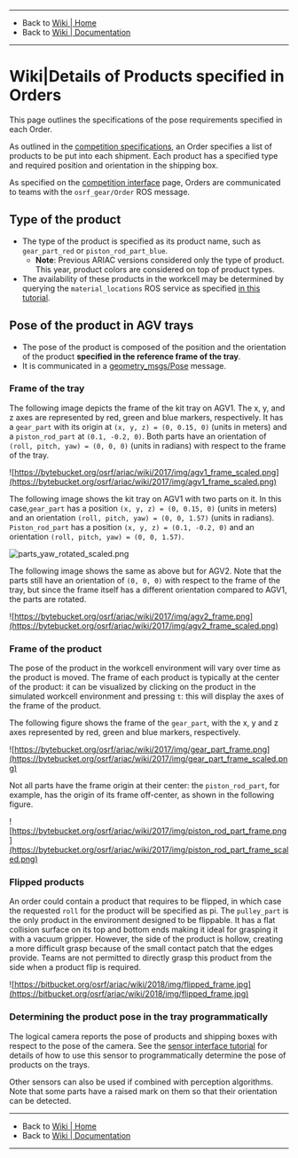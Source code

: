 -------------------------------------------------
- Back to [Wiki | Home](../README.md)
- Back to [Wiki | Documentation](documentation.md)
-------------------------------------------------
# Wiki|Details of Products specified in Orders
This page outlines the specifications of the pose requirements specified in each Order.

As outlined in the [competition specifications](competition_specifications.md), an Order specifies a list of products to be put into each shipment.
Each product has a specified type and required position and orientation in the shipping box.

As specified on the [competition interface](./competition_interface_documentation.md) page, Orders are communicated to teams with the `osrf_gear/Order` ROS message.

## Type of the product
* The type of the product is specified as its product name, such as `gear_part_red` or `piston_rod_part_blue`.
  * **Note**: Previous ARIAC versions considered only the type of product. This year, product colors are considered on top of product types.
* The availability of these products in the workcell may be determined by querying the `material_locations` ROS service as specified [in this tutorial](./tutorials/gear_interface.md).

## Pose of the product in AGV trays
* The pose of the product is composed of the position and the orientation of the product **specified in the reference frame of the tray**.
* It is communicated in a [geometry_msgs/Pose](http://docs.ros.org/melodic/api/geometry_msgs/html/msg/Pose.html) message.

### Frame of the tray
The following image depicts the frame of the kit tray on AGV1.
The x, y, and z axes are represented by red, green and blue markers, respectively.
It has a `gear_part` with its origin at `(x, y, z) = (0, 0.15, 0)` (units in meters) and a `piston_rod_part` at `(0.1, -0.2, 0)`.
Both parts have an orientation of `(roll, pitch, yaw) = (0, 0, 0)` (units in radians) with respect to the frame of the tray.

![https://bytebucket.org/osrf/ariac/wiki/2017/img/agv1_frame_scaled.png](https://bytebucket.org/osrf/ariac/wiki/2017/img/agv1_frame_scaled.png)

The following image shows the kit tray on AGV1 with two parts on it. In this case,`gear_part` has a position `(x, y, z) = (0, 0.15, 0)` (units in meters) and an orientation `(roll, pitch, yaw) = (0, 0, 1.57)` (units in radians). `Piston_rod_part` has a position `(x, y, z) = (0.1, -0.2, 0)` and an orientation `(roll, pitch, yaw) = (0, 0, 1.57)`.

![parts_yaw_rotated_scaled.png](https://bitbucket.org/repo/pB4bBb/images/935090825-parts_yaw_rotated_scaled.png)

The following image shows the same as above but for AGV2.
Note that the parts still have an orientation of `(0, 0, 0)` with respect to the frame of the tray, but since the frame itself has a different orientation compared to AGV1, the parts are rotated.

![https://bytebucket.org/osrf/ariac/wiki/2017/img/agv2_frame.png](https://bytebucket.org/osrf/ariac/wiki/2017/img/agv2_frame_scaled.png)


### Frame of the product
The pose of the product in the workcell environment will vary over time as the product is moved.
The frame of each product is typically at the center of the product: it can be visualized by clicking on the product in the simulated workcell environment and pressing `t`: this will display the axes of the frame of the product.

The following figure shows the frame of the `gear_part`, with the x, y and z axes represented by red, green and blue markers, respectively.

![https://bytebucket.org/osrf/ariac/wiki/2017/img/gear_part_frame.png](https://bytebucket.org/osrf/ariac/wiki/2017/img/gear_part_frame_scaled.png)

Not all parts have the frame origin at their center: the `piston_rod_part`, for example, has the origin of its frame off-center, as shown in the following figure.

![https://bytebucket.org/osrf/ariac/wiki/2017/img/piston_rod_part_frame.png](https://bytebucket.org/osrf/ariac/wiki/2017/img/piston_rod_part_frame_scaled.png)

### Flipped products

An order could contain a product that requires to be flipped, in which case the requested `roll` for the product will be specified as pi. The `pulley_part` is the only product in the environment designed to be flippable. It has a flat collision surface on its top and bottom ends making it ideal for grasping it with a vacuum gripper. However, the side of the product is hollow, creating a more difficult grasp because of the small contact patch that the edges provide. Teams are not permitted to directly grasp this product from the side when a product flip is required.

![https://bitbucket.org/osrf/ariac/wiki/2018/img/flipped_frame.jpg](https://bitbucket.org/osrf/ariac/wiki/2018/img/flipped_frame.jpg) 

### Determining the product pose in the tray programmatically
The logical camera reports the pose of products and shipping boxes with respect to the pose of the camera.
See the [sensor interface tutorial](./tutorials/sensor_interface.md) for details of how to use this sensor to programmatically determine the pose of products on the trays.

Other sensors can also be used if combined with perception algorithms.
Note that some parts have a raised mark on them so that their orientation can be detected.

-------------------------------------------------
- Back to [Wiki | Home](../README.md)
- Back to [Wiki | Documentation](documentation.md)
-------------------------------------------------
